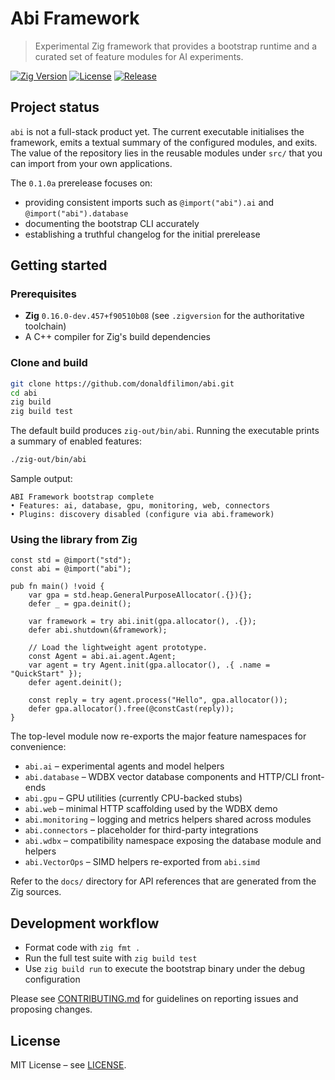 # Abi Framework
> Experimental Zig framework that provides a bootstrap runtime and a curated set of feature modules for AI experiments.

[![Zig Version](https://img.shields.io/badge/Zig-0.16.0--dev-orange.svg)](https://ziglang.org/builds/)
[![License](https://img.shields.io/badge/License-MIT-blue.svg)](LICENSE)
[![Release](https://img.shields.io/badge/Version-0.1.0a-purple.svg)](CHANGELOG.md)

## Project status

`abi` is not a full-stack product yet. The current executable initialises the framework, emits a textual summary of the configured
modules, and exits. The value of the repository lies in the reusable modules under `src/` that you can import from your own
applications.

The `0.1.0a` prerelease focuses on:

- providing consistent imports such as `@import("abi").ai` and `@import("abi").database`
- documenting the bootstrap CLI accurately
- establishing a truthful changelog for the initial prerelease

## Getting started

### Prerequisites

- **Zig** `0.16.0-dev.457+f90510b08` (see `.zigversion` for the authoritative toolchain)
- A C++ compiler for Zig's build dependencies

### Clone and build

```bash
git clone https://github.com/donaldfilimon/abi.git
cd abi
zig build
zig build test
```

The default build produces `zig-out/bin/abi`. Running the executable prints a summary of enabled features:

```bash
./zig-out/bin/abi
```

Sample output:

```
ABI Framework bootstrap complete
• Features: ai, database, gpu, monitoring, web, connectors
• Plugins: discovery disabled (configure via abi.framework)
```

### Using the library from Zig

```zig
const std = @import("std");
const abi = @import("abi");

pub fn main() !void {
    var gpa = std.heap.GeneralPurposeAllocator(.{}){};
    defer _ = gpa.deinit();

    var framework = try abi.init(gpa.allocator(), .{});
    defer abi.shutdown(&framework);

    // Load the lightweight agent prototype.
    const Agent = abi.ai.agent.Agent;
    var agent = try Agent.init(gpa.allocator(), .{ .name = "QuickStart" });
    defer agent.deinit();

    const reply = try agent.process("Hello", gpa.allocator());
    defer gpa.allocator().free(@constCast(reply));
}
```

The top-level module now re-exports the major feature namespaces for convenience:

- `abi.ai` – experimental agents and model helpers
- `abi.database` – WDBX vector database components and HTTP/CLI front-ends
- `abi.gpu` – GPU utilities (currently CPU-backed stubs)
- `abi.web` – minimal HTTP scaffolding used by the WDBX demo
- `abi.monitoring` – logging and metrics helpers shared across modules
- `abi.connectors` – placeholder for third-party integrations
- `abi.wdbx` – compatibility namespace exposing the database module and helpers
- `abi.VectorOps` – SIMD helpers re-exported from `abi.simd`

Refer to the `docs/` directory for API references that are generated from the Zig sources.

## Development workflow

- Format code with `zig fmt .`
- Run the full test suite with `zig build test`
- Use `zig build run` to execute the bootstrap binary under the debug configuration

Please see [CONTRIBUTING.md](CONTRIBUTING.md) for guidelines on reporting issues and proposing changes.

## License

MIT License – see [LICENSE](LICENSE).
